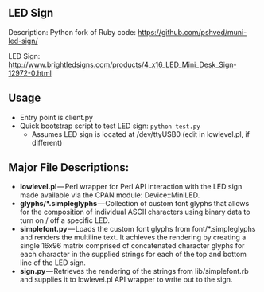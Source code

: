 ## LED Sign

Description: Python fork of Ruby code: https://github.com/pshved/muni-led-sign/

LED Sign: http://www.brightledsigns.com/products/4_x16_LED_Mini_Desk_Sign-12972-0.html

## Usage

* Entry point is client.py
* Quick bootstrap script to test LED sign: `python test.py`
  * Assumes LED sign is located at /dev/ttyUSB0 (edit in lowlevel.pl, if different)


## Major File Descriptions:

* __lowlevel.pl__ — Perl wrapper for Perl API interaction with the LED sign made available via the CPAN module: Device::MiniLED.
* __glyphs/*.simpleglyphs__ — Collection of custom font glyphs that allows for the composition of individual ASCII characters using binary data to turn on / off a specific LED.
* __simplefont.py__ — Loads the custom font glyphs from font/*.simpleglyphs and renders the multiline text. It achieves the rendering by creating a single 16x96 matrix comprised of concatenated character glyphs for each character in the supplied strings for each of the top and bottom line of the LED sign.
* __sign.py__ — Retrieves the rendering of the strings from lib/simplefont.rb and supplies it to lowlevel.pl API wrapper to write out to the sign.

